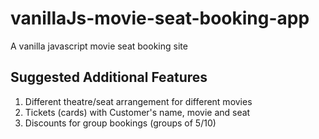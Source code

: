 # vanillaJs-movie-seat-booking-app
A vanilla javascript movie seat booking site

## Suggested Additional Features
1. Different theatre/seat arrangement for different movies
2. Tickets (cards) with Customer's name, movie and seat
3. Discounts for group bookings (groups of 5/10)
